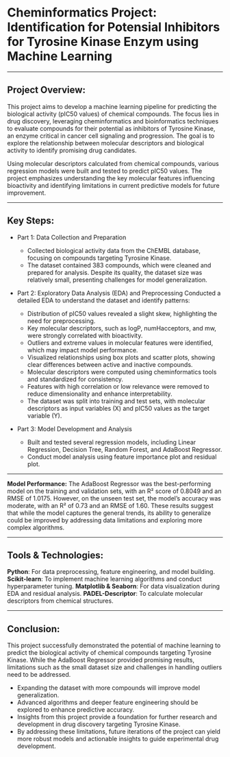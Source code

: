 # Cheminformatics Project: Identification for Potensial Inhibitors for Tyrosine Kinase Enzym using Machine Learning

---

## Project Overview:
This project aims to develop a machine learning pipeline for predicting the biological activity (pIC50 values) of chemical compounds. The focus lies in drug discovery, leveraging cheminformatics and bioinformatics techniques to evaluate compounds for their potential as inhibitors of Tyrosine Kinase, an enzyme critical in cancer cell signaling and progression. The goal is to explore the relationship between molecular descriptors and biological activity to identify promising drug candidates.

Using molecular descriptors calculated from chemical compounds, various regression models were built and tested to predict pIC50 values. The project emphasizes understanding the key molecular features influencing bioactivity and identifying limitations in current predictive models for future improvement.

---

## Key Steps:
* Part 1: Data Collection and Preparation
  - Collected biological activity data from the ChEMBL database, focusing on compounds targeting Tyrosine Kinase.
  - The dataset contained 383 compounds, which were cleaned and prepared for analysis. Despite its quality, the dataset size was relatively small, presenting challenges for model generalization.

* Part 2: Exploratory Data Analysis (EDA) and Preprocessing
Conducted a detailed EDA to understand the dataset and identify patterns:
  - Distribution of pIC50 values revealed a slight skew, highlighting the need for preprocessing.
  - Key molecular descriptors, such as logP, numHacceptors, and mw, were strongly correlated with bioactivity.
  - Outliers and extreme values in molecular features were identified, which may impact model performance.
  - Visualized relationships using box plots and scatter plots, showing clear differences between active and inactive compounds.
  - Molecular descriptors were computed using cheminformatics tools and standardized for consistency.
  - Features with high correlation or low relevance were removed to reduce dimensionality and enhance interpretability.
  - The dataset was split into training and test sets, with molecular descriptors as input variables (X) and pIC50 values as the target variable (Y).
    
* Part 3: Model Development and Analysis
  - Built and tested several regression models, including Linear Regression, Decision Tree, Random Forest, and AdaBoost Regressor.
  - Conduct model analysis using feature importance plot and residual plot.

---

**Model Performance:** 
The AdaBoost Regressor was the best-performing model on the training and validation sets, with an R² score of 0.8049 and an RMSE of 1.0175.
However, on the unseen test set, the model’s accuracy was moderate, with an R² of 0.73 and an RMSE of 1.60.
These results suggest that while the model captures the general trends, its ability to generalize could be improved by addressing data limitations and exploring more complex algorithms.

---

## Tools & Technologies:
**Python**: For data preprocessing, feature engineering, and model building.
**Scikit-learn**: To implement machine learning algorithms and conduct hyperparameter tuning.
**Matplotlib & Seaborn**: For data visualization during EDA and residual analysis.
**PADEL-Descriptor**: To calculate molecular descriptors from chemical structures.

---

## Conclusion:
This project successfully demonstrated the potential of machine learning to predict the biological activity of chemical compounds targeting Tyrosine Kinase. While the AdaBoost Regressor provided promising results, limitations such as the small dataset size and challenges in handling outliers need to be addressed.
- Expanding the dataset with more compounds will improve model generalization.
- Advanced algorithms and deeper feature engineering should be explored to enhance predictive accuracy.
- Insights from this project provide a foundation for further research and development in drug discovery targeting Tyrosine Kinase.
- By addressing these limitations, future iterations of the project can yield more robust models and actionable insights to guide experimental drug development.
